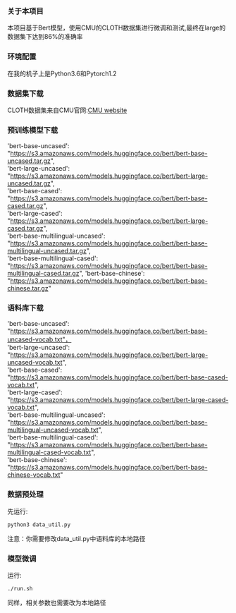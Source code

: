 ### 关于本项目
本项目基于Bert模型，使用CMU的CLOTH数据集进行微调和测试,最终在large的数据集下达到86%的准确率


### 环境配置
在我的机子上是Python3.6和Pytorch1.2


### 数据集下载
CLOTH数据集来自CMU官网:[CMU website](http://www.cs.cmu.edu/~glai1/data/cloth/)


### 预训练模型下载
'bert-base-uncased': "https://s3.amazonaws.com/models.huggingface.co/bert/bert-base-uncased.tar.gz",   
'bert-large-uncased': "https://s3.amazonaws.com/models.huggingface.co/bert/bert-large-uncased.tar.gz",  
'bert-base-cased': "https://s3.amazonaws.com/models.huggingface.co/bert/bert-base-cased.tar.gz",  
'bert-large-cased': "https://s3.amazonaws.com/models.huggingface.co/bert/bert-large-cased.tar.gz",  
'bert-base-multilingual-uncased': "https://s3.amazonaws.com/models.huggingface.co/bert/bert-base-multilingual-uncased.tar.gz",  
'bert-base-multilingual-cased': "https://s3.amazonaws.com/models.huggingface.co/bert/bert-base-multilingual-cased.tar.gz", 
'bert-base-chinese': "https://s3.amazonaws.com/models.huggingface.co/bert/bert-base-chinese.tar.gz"  


### 语料库下载
'bert-base-uncased': "https://s3.amazonaws.com/models.huggingface.co/bert/bert-base-uncased-vocab.txt"，  
'bert-large-uncased': "https://s3.amazonaws.com/models.huggingface.co/bert/bert-large-uncased-vocab.txt",  
'bert-base-cased': "https://s3.amazonaws.com/models.huggingface.co/bert/bert-base-cased-vocab.txt",  
'bert-large-cased': "https://s3.amazonaws.com/models.huggingface.co/bert/bert-large-cased-vocab.txt",  
'bert-base-multilingual-uncased': "https://s3.amazonaws.com/models.huggingface.co/bert/bert-base-multilingual-uncased-vocab.txt",  
'bert-base-multilingual-cased': "https://s3.amazonaws.com/models.huggingface.co/bert/bert-base-multilingual-cased-vocab.txt",  
'bert-base-chinese': "https://s3.amazonaws.com/models.huggingface.co/bert/bert-base-chinese-vocab.txt"  

### 数据预处理
先运行:
```
python3 data_util.py
```
注意：你需要修改data_util.py中语料库的本地路径


### 模型微调 
运行:
```
./run.sh
```
同样，相关参数也需要改为本地路径
